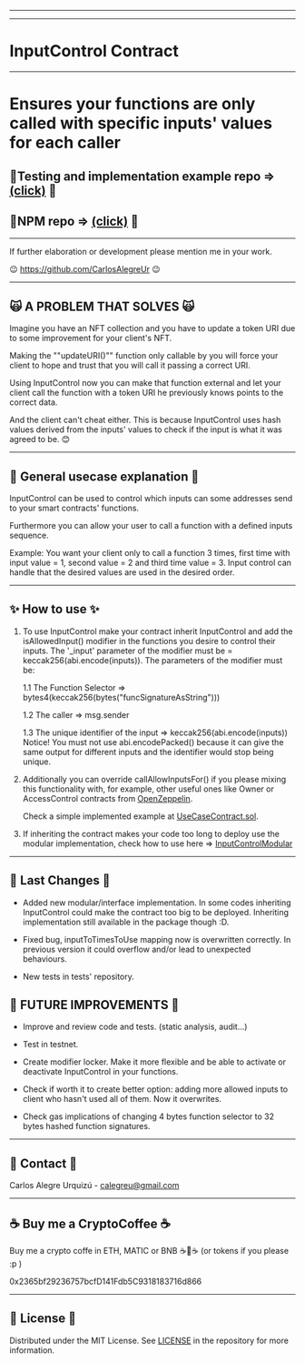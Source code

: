 <hr/>
<hr/>

<a name="readme-top"></a>

# InputControl Contract

<hr/>

# Ensures your functions are only called with specific inputs' values for each caller

## 💽Testing and implementation example repo => [(click)](https://github.com/CarlosAlegreUr/InputControl-SmartContract-Testing) 💽

## 💽NPM repo => [(click)](https://www.npmjs.com/package/input-control-contract) 💽

<hr/>

If further elaboration or development please mention me in your work.

😉 https://github.com/CarlosAlegreUr 😉

<hr/>

## 🙀 A PROBLEM THAT SOLVES 🙀

Imagine you have an NFT collection and you have to update a token URI due to some improvement for your
client's NFT.

Making the ""updateURI()"" function only callable by you will force your client to hope and trust that you will call it passing a correct URI.

Using InputControl now you can make that function
external and let your client call the function with a
token URI he previously knows points to the correct
data.

And the client can't cheat either. This is because InputControl
uses hash values derived from the inputs' values to check
if the input is what it was agreed to be.
😊

<hr/>

## 🤖 General usecase explanation 🤖

InputControl can be used to control which inputs can some addresses send to your smart contracts' functions.

Furthermore you can allow your user to call a function with a defined inputs sequence.

Example: You want your client only to call a function 3 times, first time with input value = 1, second value = 2 and third time value = 3. Input control can handle that the desired values are used in the desired order.

<hr/>

## ✨ How to use ✨

1. To use InputControl make your contract inherit InputControl and add the isAllowedInput()
   modifier in the functions you desire to control their inputs. The '\_input' parameter of the
   modifier must be = keccak256(abi.encode(inputs)).
   The parameters of the modifier must be:

   1.1 The Function Selector => bytes4(keccak256(bytes("funcSignatureAsString")))

   1.2 The caller => msg.sender

   1.3 The unique identifier of the input => keccak256(abi.encode(inputs))
   Notice! You must not use abi.encodePacked() because it can give the same output for different inputs
   and the identifier would stop being unique.

2. Additionally you can override callAllowInputsFor() if you please mixing this functionality with,
   for example, other useful ones like Owner or AccessControl contracts from [OpenZeppelin](https://docs.openzeppelin.com/contracts/4.x/access-control).

   Check a simple implemented example at [UseCaseContract.sol](https://github.com/CarlosAlegreUr/InputControl-SmartContract-Testing/blob/main/contracts/UseCaseContract.sol).

3. If inheriting the contract makes your code too long to deploy use the modular implementation, check how to use
   here => [InputControlModular](https://github.com/CarlosAlegreUr/InputControl-SmartContract-DesignPattern/tree/main/modularVersion)

<hr/>

## 📰 Last Changes 📰

- Added new modular/interface implementation. In some codes inheriting InputControl could make the contract too big to be deployed. Inheriting implementation still available in the package though :D.

- Fixed bug, inputToTimesToUse mapping now is overwritten correctly. In previous version it could overflow and/or lead to unexpected behaviours.

- New tests in tests' repository.

## 🎉 FUTURE IMPROVEMENTS 🎉

- Improve and review code and tests. (static analysis, audit...)

- Test in testnet.
- Create modifier locker. Make it more flexible and be able to activate or deactivate InputControl in your functions.
- Check if worth it to create better option: adding more allowed inputs to client who hasn't used all of them. Now it overwrites.
- Check gas implications of changing 4 bytes function selector to 32 bytes hashed function signatures.

<hr/>

<a name="realcase"></a>

## 📨 Contact 📨

Carlos Alegre Urquizú - calegreu@gmail.com

<hr/>

## ☕ Buy me a CryptoCoffee ☕

Buy me a crypto coffe in ETH, MATIC or BNB ☕🧐☕
(or tokens if you please :p )

0x2365bf29236757bcfD141Fdb5C9318183716d866

<hr/>

## 📜 License 📜

Distributed under the MIT License. See [LICENSE](https://github.com/CarlosAlegreUr/InputControl-SmartContract-DesignPattern/blob/main/LICENSE) in the repository for more information.